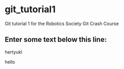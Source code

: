 # git_tutorial1
Git tutorial 1 for the Robotics Society Git Crash Course


Enter some text below this line:
--------------------

hertyukl

hello
